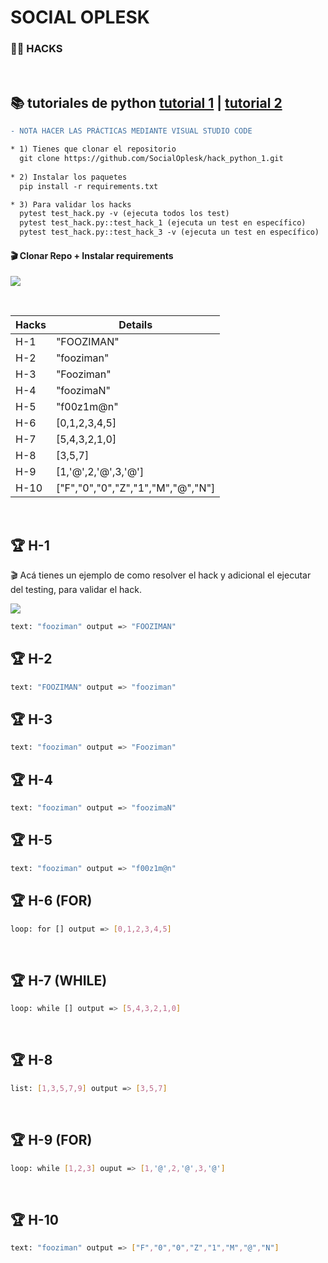# SOCIAL OPLESK
### 🏴‍☠️ HACKS 

<br/>

📚 tutoriales de python [tutorial 1](https://docs.python.org/es/3/tutorial/) | [tutorial 2](https://www.w3schools.com/python/)
---

```diff
- NOTA HACER LAS PRÁCTICAS MEDIANTE VISUAL STUDIO CODE  
```

```diff
* 1) Tienes que clonar el repositorio 
  git clone https://github.com/SocialOplesk/hack_python_1.git
  
* 2) Instalar los paquetes
  pip install -r requirements.txt

* 3) Para validar los hacks
  pytest test_hack.py -v (ejecuta todos los test)
  pytest test_hack.py::test_hack_1 (ejecuta un test en específico)
  pytest test_hack.py::test_hack_3 -v (ejecuta un test en específico)
```
#### 🎬 Clonar Repo + Instalar requirements
![](https://github.com/SocialOplesk/hack_python_1/blob/main/gifs/hack_python_1_install.gif)

<br/>

|Hacks | Details | 
|----------|---------|
| H-1      | "FOOZIMAN"|
| H-2      | "fooziman" |
| H-3      | "Fooziman" | 
| H-4      | "foozimaN" |
| H-5      | "f00z1m@n" |
| H-6      | [0,1,2,3,4,5] |
| H-7      | [5,4,3,2,1,0] | 
| H-8      | [3,5,7] |
| H-9      | [1,'@',2,'@',3,'@'] |
| H-10      | ["F","0","0","Z","1","M","@","N"] | 
<br/> 

## 🏆 H-1
🎬 Acá tienes un ejemplo de como resolver el hack y adicional el ejecutar del testing, para validar el hack.

![](https://github.com/SocialOplesk/hack_python_1/blob/main/gifs/hack_python_1_run.gif)
```sh
text: "fooziman" output => "FOOZIMAN"
```

## 🏆 H-2
```sh
text: "FOOZIMAN" output => "fooziman"
```

## 🏆 H-3
```sh
text: "fooziman" output => "Fooziman"
```

## 🏆 H-4
```sh
text: "fooziman" output => "foozimaN"
```

## 🏆 H-5
```sh
text: "fooziman" output => "f00z1m@n"
```

## 🏆 H-6 (FOR)
```sh
loop: for [] output => [0,1,2,3,4,5]
```
<br/>

## 🏆 H-7 (WHILE)
```sh
loop: while [] output => [5,4,3,2,1,0]
```
<br/>

## 🏆 H-8
```sh
list: [1,3,5,7,9] output => [3,5,7]
```
<br/>

## 🏆 H-9 (FOR)
```sh
loop: while [1,2,3] ouput => [1,'@',2,'@',3,'@']
```
<br/>

## 🏆 H-10
```sh
text: "fooziman" output => ["F","0","0","Z","1","M","@","N"]  
```
<br/>

